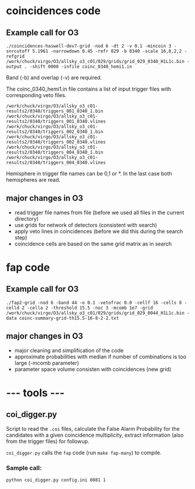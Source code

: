 # coincidences code

## Example call for O3
`./coincidences-haswell-dev7-grid -nod 6 -dt 2 -v 0.1 -mincoin 3 -snrcutoff 5.1961 -narrowdown 0.45 -refr 029 -b 0340 -scale 16,8,2,2 -refgrid /work/chuck/virgo/O3/allsky_o3_c01/029/grids/grid_029_0340_H1L1c.bin -output . -shift 0000 -infile coinc_0340_hemi1.in`

Band (-b) and overlap (-v) are required.

The coinc_0340_hemi1.in file contains a list of input trigger files with corresponding veto files.
```
/work/chuck/virgo/O3/allsky_o3_c01-results2/0340/triggers_001_0340_1.bin /work/chuck/virgo/O3/allsky_o3_c01-results2/0340/triggers_001_0340.vlines
/work/chuck/virgo/O3/allsky_o3_c01-results2/0340/triggers_002_0340_1.bin /work/chuck/virgo/O3/allsky_o3_c01-results2/0340/triggers_002_0340.vlines
/work/chuck/virgo/O3/allsky_o3_c01-results2/0340/triggers_004_0340_1.bin /work/chuck/virgo/O3/allsky_o3_c01-results2/0340/triggers_004_0340.vlines
```

Hemisphere in trigger file names can be 0,1 or *. In the last case both hemispheres are read.

## major changes in O3

* read trigger file names from file (before we used all files in the current directory)
* use grids for network of detectors (consistent with search)
* apply veto lines in coincidences (before we did this during the search step)
* coincidence cells are based on the same grid matrix as in search

# fap code

## Example call for O3

`./fap2-grid -nod 6 -band 44 -o 0.1 -vetofrac 0.0 -cellf 16 -cells 8 -celld 2 -cella 2 -threshold 15.5 -noc 3 -mcomb 1e7 -grid /work/chuck/virgo/O3/allsky_o3_c01/029/grids/grid_029_0044_H1L1c.bin -data coinc-summary-grid-th15.5-16-8-2-2.txt`

## major changes in O3

* major cleaning and simplification of the code
* approximate probabilities with median if number of combinations is too large (-mcomb parameter)
* parameter space volume consisten with coincidences (new grid)


# --- tools ---

## coi_digger.py 

Script to read the `.coi` files, calculate the False Alarm Probability for the candidates 
with a given coincidence multiplicity, extract information (also from the trigger files) 
for followup. 

`coi_digger.py` calls the `fap` code (run `make fap-many`) to compile. 

### Sample call: 

```
python coi_digger.py config.ini 0081 1
```

